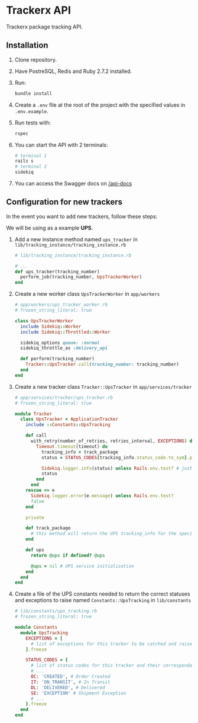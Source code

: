 # Trackerx API

Trackerx package tracking API.

## Installation

1. Clone repository.
2. Have PostreSQL, Redis and Ruby 2.7.2 installed.
3. Run:

    ```bash
    bundle install
    ```
4. Create a `.env` file at the root of the project with the specified values in `.env.example`.
5. Run tests with:
    ```bash
    rspec
    ```
6. You can start the API with 2 terminals:
    ```bash
    # terminal 1
    rails s
    # terminal 2
    sidekiq
    ```
7. You can access the Swagger docs on [/api-docs](http://localhost:3000/api-docs)

## Configuration for new trackers

In the event you want to add new trackers, follow these steps:

We will be using as a example **UPS**.

1. Add a new instance method named `ups_tracker` in `lib/tracking_instance/tracking_instance.rb`
    ```ruby
    # lib/tracking_instance/tracking_instance.rb

    # ...
    def ups_tracker(tracking_number)
      perform_job(tracking_number, UpsTrackerWorker)
    end
    ```

2. Create a new worker class `UpsTrackerWorker` in `app/workers`
    ```ruby
    # app/workers/ups_tracker_worker.rb
    # frozen_string_literal: true

    class UpsTrackerWorker
      include Sidekiq::Worker
      include Sidekiq::Throttled::Worker

      sidekiq_options queue: :normal
      sidekiq_throttle_as :delivery_api

      def perform(tracking_number)
        Tracker::UpsTracker.call(tracking_number: tracking_number)
      end
    end
    ```

3. Create a new tracker class `Tracker::UpsTracker` in `app/services/tracker`
    ```ruby
    # app/services/tracker/ups_tracker.rb
    # frozen_string_literal: true

    module Tracker
      class UpsTracker < ApplicationTracker
        include ::Constants::UpsTracking

        def call
          with_retry(number_of_retries, retries_interval, EXCEPTIONS) do
            Timeout.timeout(timeout) do
              tracking_info = track_package
              status = STATUS_CODES[tracking_info.status_code.to_sym].presence || 'EXCEPTION'

              Sidekiq.logger.info(status) unless Rails.env.test? # just for challenge visualization purpose
              status
            end
          end
        rescue => e
          Sidekiq.logger.error(e.message) unless Rails.env.test?
          false
        end

        private

        def track_package
          # this method will return the UPS tracking_info for the specified tracking_number
        end

        def ups
          return @ups if defined? @ups

          @ups = nil # UPS service initialization
        end
      end
    end
    ```

4. Create a file of the UPS constants needed to return the correct statuses and exceptions to raise named `Constants::UpsTracking` in `lib/constants`
    ```ruby
    # lib/constants/ups_tracking.rb
    # frozen_string_literal: true

    module Constants
      module UpsTracking
        EXCEPTIONS = [
          # list of exceptions for this tracker to be catched and raised when they happen
        ].freeze

        STATUS_CODES = {
          # list of status codes for this tracker and their correspondant application status
          # ...
          OC: 'CREATED', # Order Created
          IT: 'ON_TRANSIT', # In Transit
          DL: 'DELIVERED', # Delivered
          SE: 'EXCEPTION' # Shipment Exception
          # ...
        }.freeze
      end
    end
    ```
